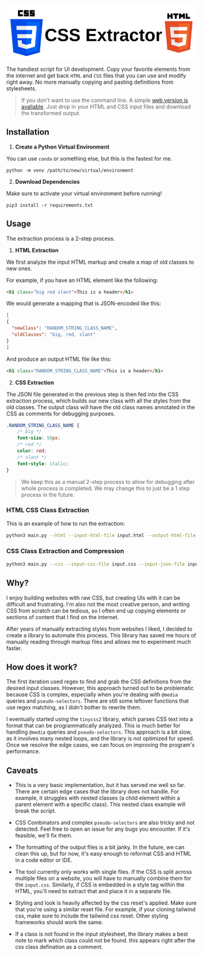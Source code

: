 ![CSS Extractor Logo](assets/logo.png)

The handiest script for UI development. Copy your favorite elements from the internet and get back `HTML` and `CSS` files that you can use and modify right away. No more manually copying and pasting definitions from stylesheets.

> If you don't want to use the command line. A simple [web version is avaliable](https://cssextractor.com). Just drop in your HTML and CSS input files and download the transformed output.

## Installation

1. **Create a Python Virtual Environment**

You can use `conda` or something else, but this is the fastest for me.
```
python -m venv /path/to/new/virtual/environment
```

2. **Download Dependencies**

Make sure to activate your virtual environment before running!
```
pip3 install -r requirements.txt
```

## Usage

The extraction process is a 2-step process.

1. **HTML Extraction**

We first analyze the input HTML markup and create a map of old classes to new ones.

For example, if you have an HTML element like the following:
```html
<h1 class="big red slant">This is a header</h1>
```

We would generate a mapping that is JSON-encoded like this:
```json
[
{
  "newClass": "RANDOM_STRING_CLASS_NAME",
  "oldClasses": "big, red, slant"
}
]
```

And produce an output HTML file like this:
```html
<h1 class="RANDOM_STRING_CLASS_NAME">This is a header</h1>
```

2. **CSS Extraction**

The JSON file generated in the previous step is then fed into the CSS extraction process, which builds our new class with all the styles from the old classes. The output class will have the old class names annotated in the CSS as comments for debugging purposes.

```css
.RANDOM_STRING_CLASS_NAME {
    /* big */
    font-size: 50px;
    /* red */
    color: red;
    /* slant */
    font-style: italic;
}
```

> We keep this as a manual 2-step process to allow for debugging after whole process is completed. We may change this to just be a 1 step process in the future.

### HTML CSS Class Extraction

This is an example of how to run the extraction:

```bash
python3 main.py --html --input-html-file input.html --output-html-file output.html --output-json-file output.json
```

### CSS Class Extraction and Compression

```bash
python3 main.py --css --input-css-file input.css --input-json-file input.json --output-css-file output.css
```

## Why?

I enjoy building websites with raw CSS, but creating UIs with it can be difficult and frustrating. I'm also not the most creative person, and writing CSS from scratch can be tedious, so I often end up copying elements or sections of content that I find on the internet.

After years of manually extracting styles from websites I liked, I decided to create a library to automate this process. This library has saved me hours of manually reading through markup files and allows me to experiment much faster.

## How does it work?

The first iteration used regex to find and grab the CSS definitions from the desired input classes. However, this approach turned out to be problematic because CSS is complex, especially when you're dealing with `@media` queries and `pseudo-selectors`. There are still some leftover functions that use regex matching, as I didn't bother to rewrite them.

I eventually started using the `tinycss2` library, which parses CSS text into a format that can be programmatically analyzed. This is much better for handling `@media` queries and `pseudo-selectors`. This approach is a bit slow, as it involves many nested loops, and the library is not optimized for speed. Once we resolve the edge cases, we can focus on improving the program's performance.

## Caveats

- This is a very basic implementation, but it has served me well so far. There are certain edge cases that the library does not handle. For example, it struggles with nested classes (a child element within a parent element with a specific class). This nested class example will break the script.

- CSS Combinators and complex `pseudo-selectors` are also tricky and not detected. Feel free to open an issue for any bugs you encounter. If it's feasible, we'll fix them.

- The formatting of the output files is a bit janky. In the future, we can clean this up, but for now, it's easy enough to reformat CSS and HTML in a code editor or IDE.

- The tool currently only works with single files. If the CSS is split across multiple files on a website, you will have to manually combine them for the `input.css`. Similarly, if CSS is embedded in a style tag within the HTML, you'll need to extract that and place it in a separate file.

- Styling and look is heavily affected by the css reset's applied. Make sure that you're using a similar reset file. For example, if your cloning tailwind css, make sure to include the tailwind css reset. Other styling frameworks should work the same.

- If a class is not found in the input stylesheet, the library makes a best note to mark which class could not be found. this appears right after the css class defination as a comment.
